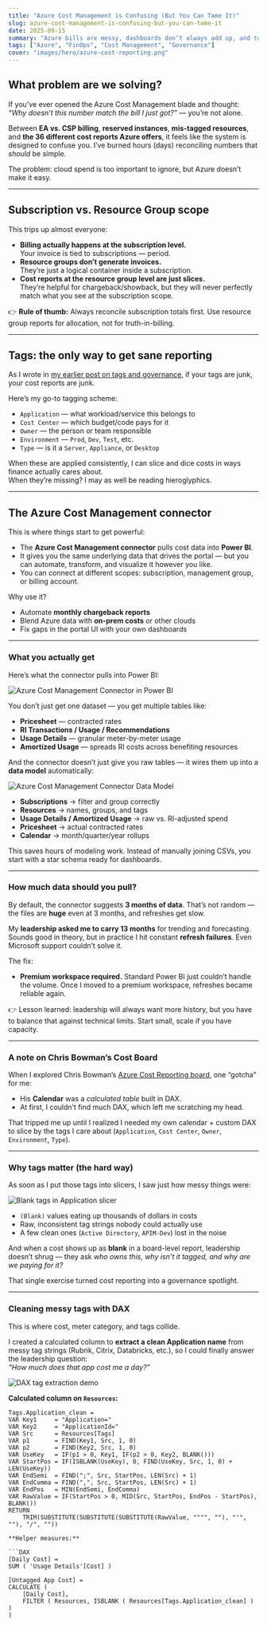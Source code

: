 ```yaml
---
title: "Azure Cost Management is Confusing (But You Can Tame It)"
slug: azure-cost-management-is-confusing-but-you-can-tame-it
date: 2025-09-15
summary: "Azure bills are messy, dashboards don’t always add up, and tags are a nightmare. Here’s how I’m making sense of it — and how you can too."
tags: ["Azure", "FinOps", "Cost Management", "Governance"]
cover: "images/hero/azure-cost-reporting.png"
---
```


## What problem are we solving?

If you’ve ever opened the Azure Cost Management blade and thought:  
*“Why doesn’t this number match the bill I just got?”* — you’re not alone.  

Between **EA vs. CSP billing**, **reserved instances**, **mis-tagged resources**, and **the 36 different cost reports Azure offers**, it feels like the system is designed to confuse you. I’ve burned hours (days) reconciling numbers that *should* be simple.  

The problem: cloud spend is too important to ignore, but Azure doesn’t make it easy.

---

## Subscription vs. Resource Group scope

This trips up almost everyone:  

- **Billing actually happens at the subscription level.**  
  Your invoice is tied to subscriptions — period.  
- **Resource groups don’t generate invoices.**  
  They’re just a logical container inside a subscription.  
- **Cost reports at the resource group level are just slices.**  
  They’re helpful for chargeback/showback, but they will never perfectly match what you see at the subscription scope.  

👉 **Rule of thumb:** Always reconcile subscription totals first. Use resource group reports for allocation, not for truth-in-billing.

---

## Tags: the only way to get sane reporting

As I wrote in [my earlier post on tags and governance](link-to-post), if your tags are junk, your cost reports are junk.  

Here’s my go-to tagging scheme:

- `Application` — what workload/service this belongs to  
- `Cost Center` — which budget/code pays for it  
- `Owner` — the person or team responsible  
- `Environment` — `Prod`, `Dev`, `Test`, etc.  
- `Type` — is it a `Server`, `Appliance`, or `Desktop`  

When these are applied consistently, I can slice and dice costs in ways finance actually cares about.  
When they’re missing? I may as well be reading hieroglyphics.

---

## The Azure Cost Management connector

This is where things start to get powerful:  

- The **Azure Cost Management connector** pulls cost data into **Power BI**.  
- It gives you the same underlying data that drives the portal — but you can automate, transform, and visualize it however you like.  
- You can connect at different scopes: subscription, management group, or billing account.  

Why use it?  
- Automate **monthly chargeback reports**  
- Blend Azure data with **on-prem costs** or other clouds  
- Fix gaps in the portal UI with your own dashboards  

---

### What you actually get

Here’s what the connector pulls into Power BI:

![Azure Cost Management Connector in Power BI](/static/images/hero/azure-cost-connector.png)

You don’t just get one dataset — you get multiple tables like:

- **Pricesheet** — contracted rates  
- **RI Transactions / Usage / Recommendations**  
- **Usage Details** — granular meter-by-meter usage  
- **Amortized Usage** — spreads RI costs across benefiting resources  

And the connector doesn’t just give you raw tables — it wires them up into a **data model** automatically:

![Azure Cost Management Connector Data Model](/static/images/hero/azure-cost-model.png)

- **Subscriptions** → filter and group correctly  
- **Resources** → names, groups, and tags  
- **Usage Details / Amortized Usage** → raw vs. RI-adjusted spend  
- **Pricesheet** → actual contracted rates  
- **Calendar** → month/quarter/year rollups  

This saves hours of modeling work. Instead of manually joining CSVs, you start with a star schema ready for dashboards.

---

### How much data should you pull?

By default, the connector suggests **3 months of data**. That’s not random — the files are **huge** even at 3 months, and refreshes get slow.  

My **leadership asked me to carry 13 months** for trending and forecasting. Sounds good in theory, but in practice I hit constant **refresh failures**. Even Microsoft support couldn’t solve it.  

The fix:  
- **Premium workspace required.** Standard Power BI just couldn’t handle the volume. Once I moved to a premium workspace, refreshes became reliable again.  

👉 Lesson learned: leadership will always want more history, but you have to balance that against technical limits. Start small, scale if you have capacity.

---

### A note on Chris Bowman’s Cost Board

When I explored Chris Bowman’s [Azure Cost Reporting board](https://github.com/ChrisBowman/azure-cost-reporting), one “gotcha” for me:  
- His **Calendar** was a *calculated table* built in DAX.  
- At first, I couldn’t find much DAX, which left me scratching my head.  

That tripped me up until I realized I needed my own calendar + custom DAX to slice by the tags I care about (`Application`, `Cost Center`, `Owner`, `Environment`, `Type`).  

---

### Why tags matter (the hard way)

As soon as I put those tags into slicers, I saw just how messy things were:  

![Blank tags in Application slicer](/static/images/hero/azure-tags-blank.png)

- `(Blank)` values eating up thousands of dollars in costs  
- Raw, inconsistent tag strings nobody could actually use  
- A few clean ones (`Active Directory`, `APIM-Dev`) lost in the noise  

And when a cost shows up as **blank** in a board-level report, leadership doesn’t shrug — they ask *who owns this, why isn’t it tagged, and why are we paying for it?*  

That single exercise turned cost reporting into a governance spotlight.

---

### Cleaning messy tags with DAX

This is where cost, meter category, and tags collide.  

I created a calculated column to **extract a clean Application name** from messy tag strings (Rubrik, Citrix, Databricks, etc.), so I could finally answer the leadership question:  
*“How much does that app cost me a day?”*

![DAX tag extraction demo](/static/images/hero/azure-dax-extract.png)

**Calculated column on `Resources`:**

```DAX
Tags.Application_clean =
VAR Key1     = "Application="
VAR Key2     = "ApplicationId="
VAR Src      = Resources[Tags]
VAR p1       = FIND(Key1, Src, 1, 0)
VAR p2       = FIND(Key2, Src, 1, 0)
VAR UseKey   = IF(p1 > 0, Key1, IF(p2 > 0, Key2, BLANK()))
VAR StartPos = IF(ISBLANK(UseKey), 0, FIND(UseKey, Src, 1, 0) + LEN(UseKey))
VAR EndSemi  = FIND(";", Src, StartPos, LEN(Src) + 1)
VAR EndComma = FIND(",", Src, StartPos, LEN(Src) + 1)
VAR EndPos   = MIN(EndSemi, EndComma)
VAR RawValue = IF(StartPos > 0, MID(Src, StartPos, EndPos - StartPos), BLANK())
RETURN
    TRIM(SUBSTITUTE(SUBSTITUTE(SUBSTITUTE(RawValue, """", ""), "'", ""), "/", ""))

**Helper measures:**

```DAX
[Daily Cost] =
SUM ( 'Usage Details'[Cost] )

[Untagged App Cost] =
CALCULATE (
    [Daily Cost],
    FILTER ( Resources, ISBLANK ( Resources[Tags.Application_clean] ) )
)
```